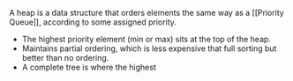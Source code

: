 A heap is a data structure that orders elements the same way as a [[Priority Queue]], according to some assigned priority.

- The highest priority element (min or max) sits at the top of the heap.
- Maintains partial ordering, which is less expensive that full sorting but better than no ordering.
- A complete tree is where the highest 